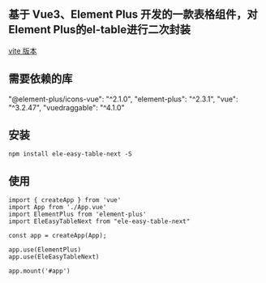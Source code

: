 ## 基于 Vue3、Element Plus 开发的一款表格组件，对Element Plus的el-table进行二次封装

[vite 版本](https://github.com/vincentzyc/ele-easy-table-next/tree/vite)

## 需要依赖的库
  "@element-plus/icons-vue": "^2.1.0",
  "element-plus": "^2.3.1",
  "vue": "^3.2.47",
  "vuedraggable": "^4.1.0"

## 安装
```
npm install ele-easy-table-next -S
```

## 使用
```
import { createApp } from 'vue'
import App from './App.vue'
import ElementPlus from 'element-plus'
import EleEasyTableNext from "ele-easy-table-next"

const app = createApp(App);

app.use(ElementPlus)
app.use(EleEasyTableNext)

app.mount('#app')
```